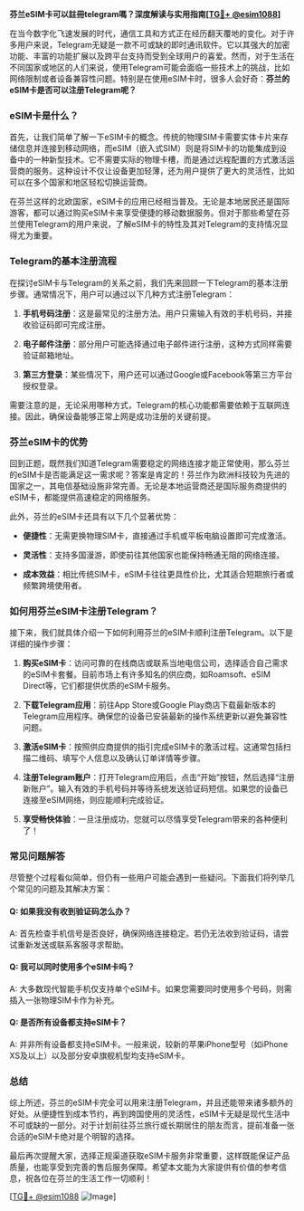 **芬兰eSIM卡可以註冊telegram嗎？深度解读与实用指南[[TG💪+ @esim1088](https://t.me/s/esim1088)]**

在当今数字化飞速发展的时代，通信工具和方式正在经历翻天覆地的变化。对于许多用户来说，Telegram无疑是一款不可或缺的即时通讯软件。它以其强大的加密功能、丰富的功能扩展以及跨平台支持而受到全球用户的喜爱。然而，对于生活在不同国家或地区的人们来说，使用Telegram可能会面临一些技术上的挑战，比如网络限制或者设备兼容性问题。特别是在使用eSIM卡时，很多人会好奇：**芬兰的eSIM卡是否可以注册Telegram呢？**

### eSIM卡是什么？

首先，让我们简单了解一下eSIM卡的概念。传统的物理SIM卡需要实体卡片来存储信息并连接到移动网络，而eSIM（嵌入式SIM）则是将SIM卡的功能集成到设备中的一种新型技术。它不需要实际的物理卡槽，而是通过远程配置的方式激活运营商的服务。这种设计不仅让设备更加轻薄，还为用户提供了更大的灵活性，比如可以在多个国家和地区轻松切换运营商。

在芬兰这样的北欧国家，eSIM卡的应用已经相当普及。无论是本地居民还是国际游客，都可以通过购买eSIM卡来享受便捷的移动数据服务。但对于那些希望在芬兰使用Telegram的用户来说，了解eSIM卡的特性及其对Telegram的支持情况显得尤为重要。

### Telegram的基本注册流程

在探讨eSIM卡与Telegram的关系之前，我们先来回顾一下Telegram的基本注册步骤。通常情况下，用户可以通过以下几种方式注册Telegram：

1. **手机号码注册**：这是最常见的注册方法。用户只需输入有效的手机号码，并接收验证码即可完成注册。
   
2. **电子邮件注册**：部分用户可能选择通过电子邮件进行注册，这种方式同样需要验证邮箱地址。

3. **第三方登录**：某些情况下，用户还可以通过Google或Facebook等第三方平台授权登录。

需要注意的是，无论采用哪种方式，Telegram的核心功能都需要依赖于互联网连接。因此，确保设备能够正常上网是成功注册的关键前提。

### 芬兰eSIM卡的优势

回到正题，既然我们知道Telegram需要稳定的网络连接才能正常使用，那么芬兰的eSIM卡是否能满足这一需求呢？答案是肯定的！芬兰作为欧洲科技较为先进的国家之一，其电信基础设施非常完善。无论是本地运营商还是国际服务商提供的eSIM卡，都能提供高速稳定的网络服务。

此外，芬兰的eSIM卡还具有以下几个显著优势：

- **便捷性**：无需更换物理SIM卡，直接通过手机或平板电脑设置即可完成激活。
  
- **灵活性**：支持多国漫游，即使前往其他国家也能保持畅通无阻的网络连接。

- **成本效益**：相比传统SIM卡，eSIM卡往往更具性价比，尤其适合短期旅行者或频繁跨境使用者。

### 如何用芬兰eSIM卡注册Telegram？

接下来，我们就具体介绍一下如何利用芬兰的eSIM卡顺利注册Telegram。以下是详细的操作步骤：

1. **购买eSIM卡**：访问可靠的在线商店或联系当地电信公司，选择适合自己需求的eSIM卡套餐。目前市场上有许多知名的供应商，如Roamsoft、eSIM Direct等，它们都提供优质的eSIM卡服务。

2. **下载Telegram应用**：前往App Store或Google Play商店下载最新版本的Telegram应用程序。确保您的设备已安装最新的操作系统更新以避免兼容性问题。

3. **激活eSIM卡**：按照供应商提供的指引完成eSIM卡的激活过程。这通常包括扫描二维码、填写个人信息以及确认订单详情等步骤。

4. **注册Telegram账户**：打开Telegram应用后，点击“开始”按钮，然后选择“注册新账户”。输入有效的手机号码并等待系统发送验证码短信。如果您的设备已连接至eSIM网络，则应能顺利完成验证。

5. **享受畅快体验**：一旦注册成功，您就可以尽情享受Telegram带来的各种便利了！

### 常见问题解答

尽管整个过程看似简单，但仍有一些用户可能会遇到一些疑问。下面我们将列举几个常见的问题及其解决方案：

#### Q: 如果我没有收到验证码怎么办？
A: 首先检查手机信号是否良好，确保网络连接稳定。若仍无法收到验证码，请尝试重新发送或联系客服寻求帮助。

#### Q: 我可以同时使用多个eSIM卡吗？
A: 大多数现代智能手机仅支持单个eSIM卡。如果您需要同时使用多个号码，则需插入一张物理SIM卡作为补充。

#### Q: 是否所有设备都支持eSIM卡？
A: 并非所有设备都支持eSIM卡。一般来说，较新的苹果iPhone型号（如iPhone XS及以上）以及部分安卓旗舰机型均支持eSIM卡。

### 总结

综上所述，芬兰的eSIM卡完全可以用来注册Telegram，并且还能带来诸多额外的好处。从便捷性到成本节约，再到跨国使用的灵活性，eSIM卡无疑是现代生活中不可或缺的一部分。对于计划前往芬兰旅行或长期居住的朋友而言，提前准备一张合适的eSIM卡绝对是个明智的选择。

最后再次提醒大家，选择正规渠道获取eSIM卡服务非常重要，这样既能保证产品质量，也能享受到完善的售后服务保障。希望本文能为大家提供有价值的参考信息，祝各位在芬兰的生活工作一切顺利！

[[TG💪+ @esim1088](https://t.me/s/esim1088) ![Image](https://i.postimg.cc/4NQfJmqS/Snipaste-2025-05-13-00-14-12.png)]
